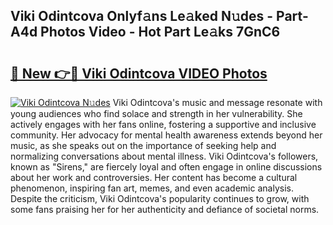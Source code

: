 ## Viki Odintcova Onlyf𝚊ns Le𝚊ked N𝚞des - Part-A4d Photos Video - Hot Part Le𝚊ks 7GnC6

# <h2><a href="http://ab3658.deff.icu/?id=Viki+Odintcova">🔗 New 👉🔴 Viki Odintcova VIDEO Photos</a></h2>

[![Viki Odintcova N𝚞des](https://i.imgur.com/rIISA9y.gif)](http://ab3658.deff.icu/?id=Viki+Odintcova)
Viki Odintcova's music and message resonate with young audiences who find solace and strength in her vulnerability. She actively engages with her fans online, fostering a supportive and inclusive community. Her advocacy for mental health awareness extends beyond her music, as she speaks out on the importance of seeking help and normalizing conversations about mental illness. Viki Odintcova's followers, known as "Sirens," are fiercely loyal and often engage in online discussions about her work and controversies. Her content has become a cultural phenomenon, inspiring fan art, memes, and even academic analysis. Despite the criticism, Viki Odintcova's popularity continues to grow, with some fans praising her for her authenticity and defiance of societal norms.
